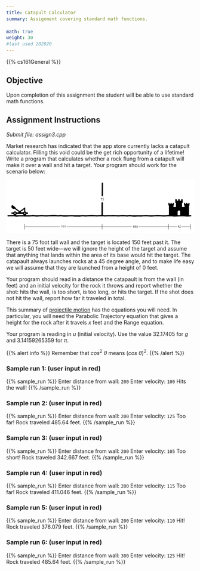 ```yaml
---
title: Catapult Calculator
summary: Assignment covering standard math functions. 

math: true
weight: 30
#last used 202020
---
```


{{% cs161General %}}

## Objective

Upon completion of this assignment the student will be able to use
standard math functions.

## Assignment Instructions

*Submit file: assign3.cpp*

Market research has indicated that the app store currently lacks a
catapult calculator. Filling this void could be the get rich opportunity
of a lifetime! Write a program that calculates whether a rock flung from
a catapult will make it over a wall and hit a target. Your program
should work for the scenario below:

![A catapult stands an unknown distance in front of a 75-foot-high wall, and 150 feet beyond the wall sits a 50-foot-wide castle.](catapult.png)

There is a 75 foot tall wall and the target is located 150 feet past it.
The target is 50 feet wide—we will ignore the height of the target and
assume that anything that lands within the area of its base would hit
the target. The catapault always launches rocks at a 45 degree angle,
and to make life easy we will assume that they are launched from a height of
0 feet.

Your program should read in a distance the catapault is from the wall
(in feet) and an initial velocity for the rock it throws and report
whether the shot: hits the wall, is too short, is too long, or hits the
target. If the shot does not hit the wall, report how far it traveled in
total.

This summary of [projectile motion](https://courses.lumenlearning.com/boundless-physics/chapter/projectile-motion/) has the equations you will need.
In particular, you will need the Parabolic Trajectory equation that
gives a height for the rock after it travels $x$ feet and the Range
equation.

Your program is reading in $u$ (initial velocity). Use the value
32.17405 for $g$ and 3.14159265359 for $π$.

{{% alert info %}}
Remember that $cos^2\ θ$ means $(cos\ θ)^2$.
{{% /alert %}}

### Sample run 1: (user input in red)

{{% sample_run %}}
Enter distance from wall: `200`
Enter velocity: `100`
Hits the wall!
{{% /sample_run %}}

### Sample run 2: (user input in red)

{{% sample_run %}}
Enter distance from wall: `200`
Enter velocity: `125`
Too far!
Rock traveled 485.64 feet.
{{% /sample_run %}}

### Sample run 3: (user input in red)

{{% sample_run %}}
Enter distance from wall: `200`
Enter velocity: `105`
Too short!
Rock traveled 342.667 feet.
{{% /sample_run %}}

### Sample run 4: (user input in red)

{{% sample_run %}}
Enter distance from wall: `200`
Enter velocity: `115`
Too far!
Rock traveled 411.046 feet.
{{% /sample_run %}}

### Sample run 5: (user input in red)

{{% sample_run %}}
Enter distance from wall: `200`
Enter velocity: `110`
Hit!
Rock traveled 376.079 feet.
{{% /sample_run %}}

### Sample run 6: (user input in red)

{{% sample_run %}}
Enter distance from wall: `300`
Enter velocity: `125`
Hit!
Rock traveled 485.64 feet.
{{% /sample_run %}}
